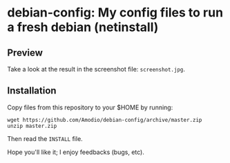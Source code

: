 debian-config: My config files to run a fresh debian (netinstall)
==============

Preview
-------

Take a look at the result in the screenshot file: `screenshot.jpg`.


Installation
------------

Copy files from this repository to your $HOME by running:
```
wget https://github.com/Amodio/debian-config/archive/master.zip
unzip master.zip
```
Then read the `INSTALL` file.

Hope you'll like it; I enjoy feedbacks (bugs, etc).
